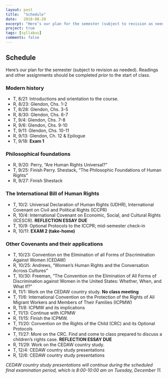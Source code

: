 ```yaml
---
layout: post
title:  "Schedule"
date:   2018-08-20
excerpt: "Here’s our plan for the semester (subject to revision as needed)."
project: true
tags: [syllabus]
comments: false
---
```


## Schedule

Here’s our plan for the semester (subject to revision as needed). Readings and other assignments should be completed *prior* to the start of class.

### Modern history

* T, 8/21: Introductions and orientation to the course.
* R, 8/23: Glendon, Chs. 1-2
* T, 8/28: Glendon, Chs. 3-5
* R, 8/30: Glendon, Chs. 6-7
* T, 9/4: Glendon, Chs. 7-8
* R, 9/6: Glendon, Chs. 9-10
* T, 9/11: Glendon, Chs. 10-11
* R, 9/13: Glendon, Ch. 12 & Epilogue
* T, 9/18: **Exam 1**

### Philosophical foundations

* R, 9/20: Perry, “Are Human Rights Universal?”
* T, 9/25: Finish Perry. Shestack, “The Philosophic Foundations of Human Rights”
* R, 9/27: Finish Shestack

### The International Bill of Human Rights

* T, 10/2: Universal Declaration of Human Rights (UDHR), International Covenant on Civil and Political Rights (ICCPR)
* R, 10/4: International Covenant on Economic, Social, and Cultural Rights (ICESCR). **REFLECTION ESSAY DUE**
* T, 10/9: Optional Protocols to the ICCPR; mid-semester check-in
* R, 10/11: **EXAM 2 (take-home)**

### Other Covenants and their applications

* T, 10/23: Convention on the Elimination of all Forms of Discrimination Against Women (CEDAW)
* R, 10/25: Andrews, “Women’s Human Rights and the Conversation Across Cultures”
* T, 10/30: Freeman, “The Convention on the Elimination of All Forms of Discrimination against Women in the United States: Whether, When, and What If?”
* R, 11/1: Work on the CEDAW country study. **No class meeting**
* T, 11/6: International Convention on the Protection of the Rights of All Migrant Workers and Members of Their Families (ICPMW)
* R, 11/8: ICPMW and its implications
* T, 11/13: Continue with ICPMW
* R, 11/15: Finish the ICPMW. 
* T, 11/20: Convention on the Rights of the Child (CRC) and its Optional Protocols
* T, 11/27: More on the CRC. Find and come to class prepared to discuss a children’s rights case. **REFLECTION ESSAY DUE**
* R, 11/29: Work on the CEDAW country study.
* T, 12/4: CEDAW country study presentations
* R, 12/6: CEDAW country study presentations

*CEDAW country study presentations will continue during the scheduled final examination period, which is 8:00-10:00 am on Tuesday, December 11.*

